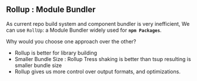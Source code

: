 ## Rollup : Module Bundler 

As current repo build system and component bundler is very inefficient, We can use `RollUp`: a Module Bundler widely used for **`npm Packages`**.

Why would you choose one approach over the other?
- Rollup is better for library building 
- Smaller Bundle Size : Rollup Tress shaking is better than tsup resulting is smaller bundle size
- Rollup gives us more control over output formats, and optimizations.

